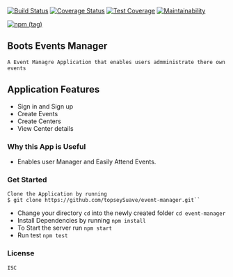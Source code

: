 
[![Build Status](https://travis-ci.org/topseySuave/event-manager.svg?branch=develop)](https://travis-ci.org/topseySuave/event-manager)
[![Coverage Status](https://coveralls.io/repos/github/topseySuave/event-manager/badge.svg?branch=develop)](https://coveralls.io/github/topseySuave/event-manager?branch=develop)
[![Test Coverage](https://api.codeclimate.com/v1/badges/2219e1701e5995fa3410/test_coverage)](https://codeclimate.com/github/topseySuave/event-manager/test_coverage)
[![Maintainability](https://api.codeclimate.com/v1/badges/2219e1701e5995fa3410/maintainability)](https://codeclimate.com/github/topseySuave/event-manager/maintainability)

[![npm (tag)](https://img.shields.io/npm/v/npm/next.svg)]()


## Boots Events Manager
    A Event Managre Application that enables users admministrate there own events
    
 ## Application Features
   - Sign in and Sign up
   - Create Events
   - Create Centers
   - View Center details

 ### Why this App is Useful
   - Enables user Manager and Easily Attend Events.

 ### Get Started
    Clone the Application by running
    $ git clone https://github.com/topseySuave/event-manager.git``
    
 - Change your directory ``cd`` into the newly created folder ``cd event-manager``
 - Install Dependencies by running ``npm install``
 - To Start the server run ```npm start```
 - Run test ``npm test``

### License
    ISC
